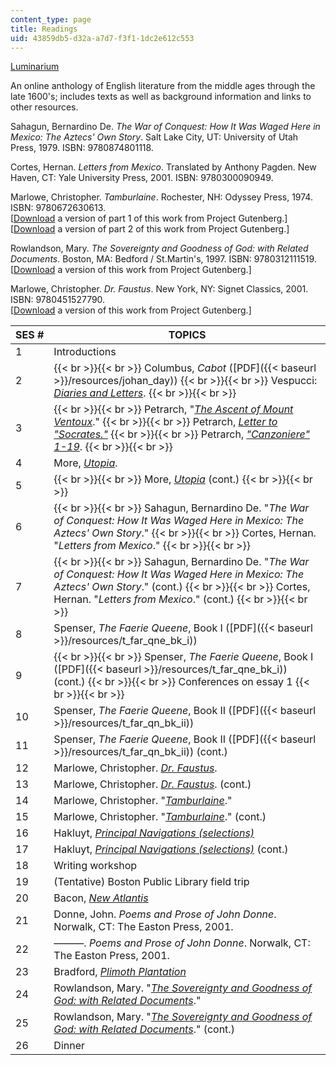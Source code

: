 ```yaml
---
content_type: page
title: Readings
uid: 43859db5-d32a-a7d7-f3f1-1dc2e612c553
---
```


[Luminarium](http://www.luminarium.org/)

An online anthology of English literature from the middle ages through the late 1600's; includes texts as well as background information and links to other resources.

Sahagun, Bernardino De. _The War of Conquest: How It Was Waged Here in Mexico: The Aztecs' Own Story_. Salt Lake City, UT: University of Utah Press, 1979. ISBN: 9780874801118.

Cortes, Hernan. _Letters from Mexico_. Translated by Anthony Pagden. New Haven, CT: Yale University Press, 2001. ISBN: 9780300090949.

Marlowe, Christopher. _Tamburlaine_. Rochester, NH: Odyssey Press, 1974. ISBN: 9780672630613.  
\[[Download](http://www.gutenberg.org/etext/1094) a version of part 1 of this work from Project Gutenberg.\]  
\[[Download](http://www.gutenberg.org/etext/1589) a version of part 2 of this work from Project Gutenberg.\]

Rowlandson, Mary. _The Sovereignty and Goodness of God: with Related Documents_. Boston, MA: Bedford / St.Martin's, 1997. ISBN: 9780312111519.  
\[[Download](http://www.gutenberg.org/ebooks/851) a version of this work from Project Gutenberg.\]

Marlowe, Christopher. _Dr. Faustus_. New York, NY: Signet Classics, 2001. ISBN: 9780451527790.  
\[[Download](http://www.gutenberg.org/etext/811) a version of this work from Project Gutenberg.\]

| SES # | TOPICS |
| --- | --- |
| 1 | Introductions |
| 2 |  {{< br >}}{{< br >}} Columbus, _Cabot_ ([PDF]({{< baseurl >}}/resources/johan_day)) {{< br >}}{{< br >}} Vespucci: [_Diaries and Letters_](http://www.fordham.edu/halsall/mod/1497vespucci-america.html). {{< br >}}{{< br >}}  |
| 3 |  {{< br >}}{{< br >}} Petrarch, "[_The Ascent of Mount Ventoux_](http://www.fordham.edu/halsall/source/petrarch-ventoux.html)." {{< br >}}{{< br >}} Petrarch, [_Letter to "Socrates."_](http://history.hanover.edu/texts/petrarch/pet02.html) {{< br >}}{{< br >}} Petrarch, [_"Canzoniere" 1-19_](http://petrarch.petersadlon.com/canzoniere.html?poem=1). {{< br >}}{{< br >}}  |
| 4 | More, [_Utopia_](http://www.gutenberg.org/etext/2130). |
| 5 |  {{< br >}}{{< br >}} More, [_Utopia_](http://www.gutenberg.org/etext/2130) (cont.) {{< br >}}{{< br >}}  |
| 6 |  {{< br >}}{{< br >}} Sahagun, Bernardino De. "_The War of Conquest: How It Was Waged Here in Mexico: The Aztecs' Own Story_." {{< br >}}{{< br >}} Cortes, Hernan. "_Letters from Mexico_." {{< br >}}{{< br >}}  |
| 7 |  {{< br >}}{{< br >}} Sahagun, Bernardino De. "_The War of Conquest: How It Was Waged Here in Mexico: The Aztecs' Own Story_." (cont.) {{< br >}}{{< br >}} Cortes, Hernan. "_Letters from Mexico_." (cont.) {{< br >}}{{< br >}}  |
| 8 | Spenser, _The Faerie Queene_, Book I ([PDF]({{< baseurl >}}/resources/t_far_qne_bk_i)) |
| 9 |  {{< br >}}{{< br >}} Spenser, _The Faerie Queene_, Book I ([PDF]({{< baseurl >}}/resources/t_far_qne_bk_i)) (cont.) {{< br >}}{{< br >}} Conferences on essay 1 {{< br >}}{{< br >}}  |
| 10 | Spenser, _The Faerie Queene_, Book II ([PDF]({{< baseurl >}}/resources/t_far_qn_bk_ii)) |
| 11 | Spenser, _The Faerie Queene_, Book II ([PDF]({{< baseurl >}}/resources/t_far_qn_bk_ii)) (cont.) |
| 12 | Marlowe, Christopher. [_Dr. Faustus_](http://www.gutenberg.org/etext/811). |
| 13 | Marlowe, Christopher. [_Dr. Faustus_](http://www.gutenberg.org/etext/811). (cont.) |
| 14 | Marlowe, Christopher. "[_Tamburlaine_](http://www.gutenberg.org/etext/1094)." |
| 15 | Marlowe, Christopher. "[_Tamburlaine_](http://www.gutenberg.org/etext/1094)." (cont.) |
| 16 | Hakluyt, [_Principal Navigations (selections)_](http://ebooks.adelaide.edu.au/h/hakluyt/voyages/) |
| 17 | Hakluyt, [_Principal Navigations (selections)_](http://ebooks.adelaide.edu.au/h/hakluyt/voyages/) (cont.) |
| 18 | Writing workshop |
| 19 | (Tentative) Boston Public Library field trip |
| 20 | Bacon, [_New Atlantis_](http://www.gutenberg.org/etext/2434) |
| 21 | Donne, John. _Poems and Prose of John Donne_. Norwalk, CT: The Easton Press, 2001. |
| 22 | ———. _Poems and Prose of John Donne_. Norwalk, CT: The Easton Press, 2001. |
| 23 | Bradford, [_Plimoth Plantation_](http://www.fordham.edu/halsall/mod/1650bradford.html) |
| 24 | Rowlandson, Mary. "[_The Sovereignty and Goodness of God: with Related Documents_](http://www.gutenberg.org/ebooks/851)." |
| 25 | Rowlandson, Mary. "[_The Sovereignty and Goodness of God: with Related Documents_](http://www.gutenberg.org/ebooks/851)." (cont.) |
| 26 | Dinner
